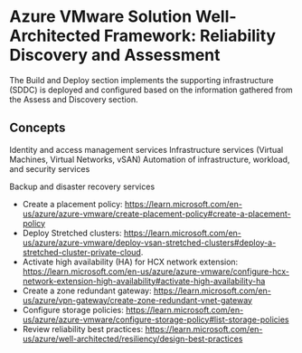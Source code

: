 # Azure VMware Solution Well-Architected Framework: Reliability Discovery and Assessment

The Build and Deploy section implements the supporting infrastructure  (SDDC) is deployed and configured based on the information gathered from the Assess and Discovery section. 

## Concepts


Identity and access management services
Infrastructure services (Virtual Machines, Virtual Networks, vSAN)
Automation of infrastructure, workload, and security services

Backup and disaster recovery services


- Create a placement policy: https://learn.microsoft.com/en-us/azure/azure-vmware/create-placement-policy#create-a-placement-policy
- Deploy Stretched clusters: https://learn.microsoft.com/en-us/azure/azure-vmware/deploy-vsan-stretched-clusters#deploy-a-stretched-cluster-private-cloud.
- Activate high availability (HA) for HCX network extension: https://learn.microsoft.com/en-us/azure/azure-vmware/configure-hcx-network-extension-high-availability#activate-high-availability-ha
- Create a zone redundant gateway: https://learn.microsoft.com/en-us/azure/vpn-gateway/create-zone-redundant-vnet-gateway
- Configure storage policies: https://learn.microsoft.com/en-us/azure/azure-vmware/configure-storage-policy#list-storage-policies
- Review reliability best practices: https://learn.microsoft.com/en-us/azure/well-architected/resiliency/design-best-practices





